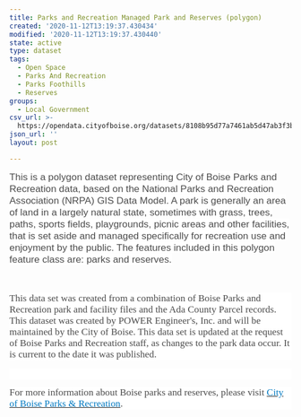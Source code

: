```yaml
---
title: Parks and Recreation Managed Park and Reserves (polygon)
created: '2020-11-12T13:19:37.430434'
modified: '2020-11-12T13:19:37.430440'
state: active
type: dataset
tags:
  - Open Space
  - Parks And Recreation
  - Parks Foothills
  - Reserves
groups:
  - Local Government
csv_url: >-
  https://opendata.cityofboise.org/datasets/8108b95d77a7461ab5d47ab3f3bfa91f_0.csv?outSR=%7B%22latestWkid%22%3A3857%2C%22wkid%22%3A102100%7D
json_url: ''
layout: post

---
```

<p style='margin-bottom:0in;margin-bottom:.0001pt;line-height:
normal'><span style='font-size:13.0pt;font-family:&quot;Arial&quot;,sans-serif;
mso-fareast-font-family:&quot;Times New Roman&quot;;color:#4C4C4C;background:white'>This
is a polygon dataset representing City of Boise Parks and Recreation data,
based on the National Parks and Recreation Association (NRPA) GIS Data Model. A
park is generally an area of land in a largely natural state, sometimes with
grass, trees, paths, sports fields, playgrounds, picnic areas and other
facilities, that is set aside and managed specifically for recreation use and
enjoyment by the public. The features included in this polygon feature class
are: parks and reserves.</span></p><p style='margin-bottom:0in;margin-bottom:.0001pt;line-height:
normal'><span style='font-size:13.0pt;font-family:&quot;Arial&quot;,sans-serif;
mso-fareast-font-family:&quot;Times New Roman&quot;;color:#4C4C4C;background:white'><br /></span></p>

<p style='margin-bottom:0in;margin-bottom:.0001pt;line-height:
normal;background:white'><span style='font-size:13.0pt;font-family:&quot;Times New Roman&quot;,serif;
mso-fareast-font-family:&quot;Times New Roman&quot;;color:#4C4C4C'>This data set was
created from a combination of Boise Parks and Recreation park and facility files
and the Ada County Parcel records. This dataset was created by POWER
Engineer's, Inc. and will be maintained by the City of Boise. This data set is
updated at the request of Boise Parks and Recreation staff, as changes to the
park data occur. It is current to the date it was published.</span></p><p style='margin-bottom:0in;margin-bottom:.0001pt;line-height:
normal;background:white'><span style='font-size:13.0pt;font-family:&quot;Times New Roman&quot;,serif;
mso-fareast-font-family:&quot;Times New Roman&quot;;color:#4C4C4C'><br /></span></p>

<p style='margin-bottom:0in;margin-bottom:.0001pt;line-height:
normal;background:white'><span style='font-size:13.0pt;font-family:&quot;Times New Roman&quot;,serif;
mso-fareast-font-family:&quot;Times New Roman&quot;;color:#4C4C4C'>For more information
about Boise parks and reserves, please visit <a href='https://parks.cityofboise.org/parks-and-facilities/' target='_blank'><span style='color:#0079C1'>City of Boise Parks &amp; Recreation</span></a>.</span></p>
